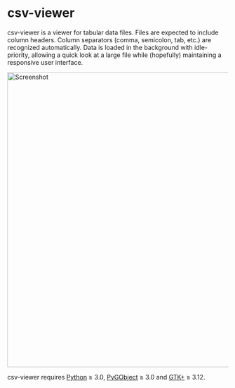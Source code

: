 csv-viewer
==========

csv-viewer is a viewer for tabular data files. Files are expected to
include column headers. Column separators (comma, semicolon, tab, etc.)
are recognized automatically. Data is loaded in the background with
idle-priority, allowing a quick look at a large file while (hopefully)
maintaining a responsive user interface.

<img src="http://otsaloma.io/pub/csv-viewer-1.png" width="670" alt="Screenshot">

csv-viewer requires [Python][1] ≥ 3.0, [PyGObject][2] ≥ 3.0 and
[GTK+][3] ≥ 3.12.

[1]: https://www.python.org/
[2]: https://wiki.gnome.org/Projects/PyGObject
[3]: https://www.gtk.org/
